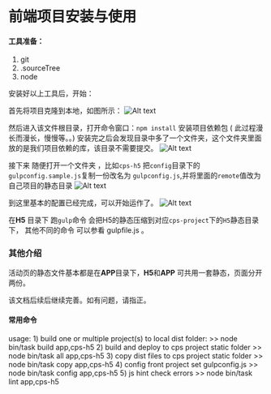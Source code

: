 # 前端项目安装与使用

#### 工具准备：
 
1. git 
2. .sourceTree
3. node

安装好以上工具后，开始：

  首先将项目克隆到本地，如图所示：
![Alt text](http://aixuedaiimg.oss-cn-hangzhou.aliyuncs.com/null/201676/164823414/20160706164822.png)

然后进入该文件根目录，打开命令窗口：`npm install` 安装项目依赖包 ( 此过程漫长而漫长，慢慢等。。)
安装完之后会发现目录中多了一个文件夹，这个文件夹里面放的是我们项目依赖的库，该目录不需要提交。
![Alt text](http://aixuedaiimg.oss-cn-hangzhou.aliyuncs.com/null/201676/164942727/20160706164942.png)


接下来 随便打开一个文件夹 ，比如`cps-h5`
把`config`目录下的`gulpconfig.sample.js`复制一份改名为 `gulpconfig.js`,并将里面的`remote`值改为自己项目的静态目录
![Alt text](http://aixuedaiimg.oss-cn-hangzhou.aliyuncs.com/null/201676/16495532/20160706164955.png)


到这里基本的配置已经完成，可以开始运作了。
![Alt text](http://aixuedaiimg.oss-cn-hangzhou.aliyuncs.com/null/201676/165004291/20160706165004.png)

在**H5** 目录下 跑`gulp`命令 会把H5的静态压缩到对应`cps-project`下的`H5`静态目录下，
其他不同的命令 可以参看 gulpfile.js 。

### 其他介绍
活动页的静态文件基本都是在**APP**目录下，**H5**和**APP** 可共用一套静态，页面分开两份。

该文档后续后继续完善。如有问题，请指正。

#### 常用命令

usage:
        1) build one or multiple project(s) to local dist folder:
            >> node bin/task build app,cps-h5
        2) build and deploy to cps project static folder
            >> node bin/task all app,cps-h5
        3) copy dist files to cps project static folder
            >> node bin/task copy app,cps-h5
        4) config front project set gulpconfig.js
            >> node bin/task config app,cps-h5
        5) js hint check errors
            >> node bin/task lint app,cps-h5
